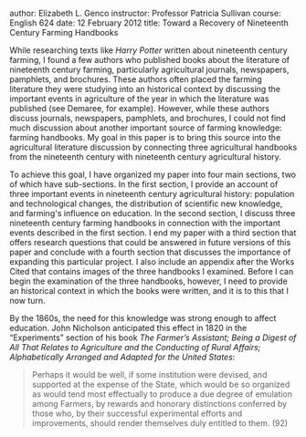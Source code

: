author: Elizabeth L. Genco
instructor: Professor Patricia Sullivan
course: English 624
date: 12 February 2012
title: Toward a Recovery of Nineteenth Century Farming Handbooks

While researching texts like *Harry Potter* written about nineteenth century farming, I found a few authors who published books about the literature of nineteenth century farming, particularly agricultural journals, newspapers, pamphlets, and brochures. These authors often placed the farming literature they were studying into an historical context by discussing the important events in agriculture of the year in which the literature was published (see Demaree, for example). However, while these authors discuss journals, newspapers, pamphlets, and brochures, I could not find much discussion about another important source of farming knowledge: farming handbooks. My goal in this paper is to bring this source into the agricultural literature discussion by connecting three agricultural handbooks from the nineteenth century with nineteenth century agricultural history.

To achieve this goal, I have organized my paper into four main sections, two of which have sub-sections. In the first section, I provide an account of three important events in nineteenth century agricultural history: population and technological changes, the distribution of scientific new knowledge, and farming's influence on education. In the second section, I discuss three nineteenth century farming handbooks in connection with the important events described in the first section. I end my paper with a third section that offers research questions that could be answered in future versions of this paper and conclude with a fourth section that discusses the importance of expanding this particular project. I also include an appendix after the Works Cited that contains images of the three handbooks I examined. Before I can begin the examination of the three handbooks, however, I need to provide an historical context in which the books were written, and it is to this that I now turn.

By the 1860s, the need for this knowledge was strong enough to affect education. John Nicholson anticipated this effect in 1820 in the “Experiments” section of his book *The Farmer’s Assistant; Being a Digest of All That Relates to Agriculture and the Conducting of Rural Affairs; Alphabetically Arranged and Adapted for the United States*:

> Perhaps it would be well, if some institution were devised, and supported at the expense of the State, which would be so organized as would tend most effectually to produce a due degree of emulation among Farmers, by rewards and honorary distinctions conferred by those who, by their successful experimental efforts and improvements, should render themselves duly entitled to them. (92)
